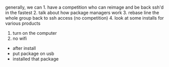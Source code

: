 generally, we can 1. have a competition who can reimage and be back ssh'd in the fastest 2. talk about how package managers work 3. rebase line the whole group back to ssh access (no competition) 4. look at some installs for various products


1. turn on the computer
2. no wifi
  * after install
  * put package on usb
  * installed that package
  